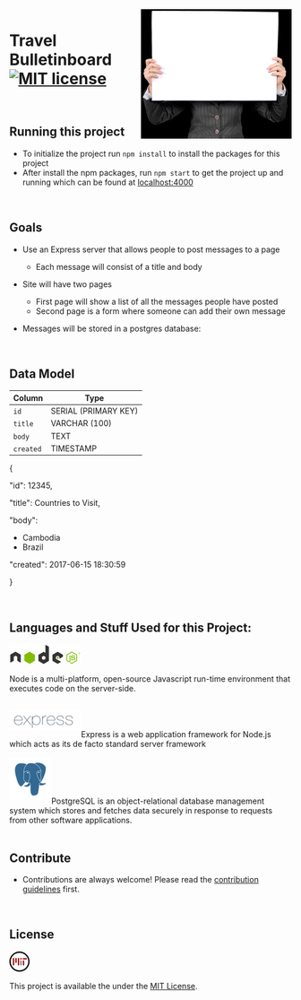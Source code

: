 <img src="assets/css/images/bulletinBoard.png" align="right" />

# Travel Bulletinboard [![MIT license](https://img.shields.io/badge/license-MIT-blue.svg)](https://raw.githubusercontent.com/samirdhebar/travel_bulletinboard_express/master/LICENSE.md)
<br>

## Running this project
* To initialize the project run `npm install` to install the packages for this project
* After install the npm packages, run `npm start` to get the project up and running which can be found at [localhost:4000](localhost:4000)
<br>

## Goals

* Use an Express server that allows people to post messages to a page
	* Each message will consist of a title and body

* Site will have two pages
	* First page will show a list of all the messages people have posted
	* Second page is a form where someone can add their own message

* Messages will be stored in a postgres database:
<br>

## Data Model
| Column   | Type                 |
|----------|----------------------|
|`id`      | SERIAL (PRIMARY KEY) |
|`title`| VARCHAR (100)   |
|`body`   | TEXT              |
|`created`   | TIMESTAMP              |

{


  "id": 12345,

  "title": Countries to Visit,

  "body":
  * Cambodia
  * Brazil

  "created": 2017-06-15 18:30:59

  }

<br>

## Languages and Stuff Used for this Project:


<img src="assets/css/images/node.png" align= "center" /> <br><br> Node is a multi-platform, open-source Javascript run-time environment that executes code on the server-side.
<br><br>

<img src="assets/css/images/express.png" align="left" /> <br><br> Express is a web application framework for Node.js which acts as its de facto standard server framework
<br><br>
<img src="assets/css/images/postgres.png" align="left" /> <br><br><br><br> PostgreSQL is an object-relational database management system which stores and fetches data securely in response to requests from other software applications.
<br>
<br>


## Contribute

* Contributions are always welcome!
Please read the [contribution guidelines](Contributing.md) first.
<br>

## License
 <img src="assets/css/images/mitLicense.png" align= "center" /> <br><br>This project is available the under the [MIT License](https://github.com/samirdhebar/travel_bulletinboard_express/blob/master/LICENSE.md).
